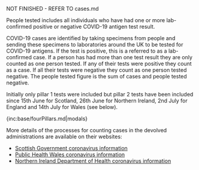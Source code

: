 NOT FINISHED - REFER TO cases.md

People tested includes all individuals who have had one or more lab-confirmed positive or negative COVID-19 antigen test result.

COVID-19 cases are identified by taking specimens from people and sending these specimens to laboratories around the UK to be tested for COVID-19 antigens. If the test is positive, this is a referred to as a lab-confirmed case.  If a person has had more than one test result they are only counted as one person tested.  If any of their tests were positive they count as a case.  If all their tests were negative they count as one person tested negative.  The people tested figure is the sum of cases and people tested negative.

Initially only pillar 1 tests were included but pillar 2 tests have been included since 15th June for Scotland, 26th June for Northern Ireland, 2nd July for England and 14th July for Wales (see below).

{inc:base/fourPillars.md|modals}

More details of the processes for counting cases in the devolved administrations are available on their websites:

* [Scottish Government coronavirus information](https://www.gov.scot/coronavirus-covid-19/)
* [Public Health Wales coronavirus information](https://covid19-phwstatement.nhs.wales/)
* [Northern Ireland Department of Health coronavirus information](https://app.powerbi.com/view?r=eyJrIjoiZGYxNjYzNmUtOTlmZS00ODAxLWE1YTEtMjA0NjZhMzlmN2JmIiwidCI6IjljOWEzMGRlLWQ4ZDctNGFhNC05NjAwLTRiZTc2MjVmZjZjNSIsImMiOjh9)

